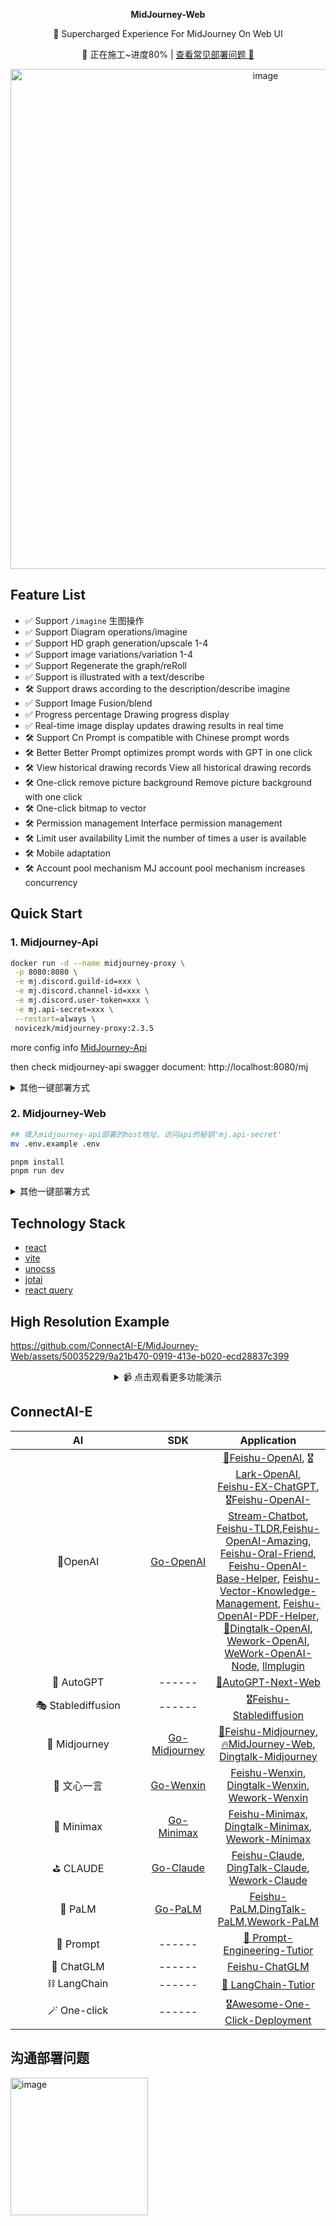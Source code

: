 <p align='center'>
 <strong>MidJourney-Web</strong>
<br>
</p>



<p align='center'>
 🍎 Supercharged Experience For  MidJourney On Web UI
<br>
</p>





<div align="center">
	
  🚧 正在施工~进度80% | [查看常见部署问题 🤞](https://github.com/ConnectAI-E/MidJourney-Web/wiki/%E5%B8%B8%E8%A7%81%E9%97%AE%E9%A2%98%E6%B1%87%E6%80%BB)
	
</div>

<div align="center">
	<a href='https://www.connectai-e.com' target="_blank" rel="noopener noreferrer">
	<img width="800" alt="image" src="https://github-production-user-asset-6210df.s3.amazonaws.com/50035229/246644404-d8b30cab-ebae-42dd-8306-4e9904a18b65.png">
	</a>
</div>

## Feature List

- ✅ Support `/imagine`  生图操作
- ✅ Support Diagram operations/imagine
- ✅ Support HD graph generation/upscale 1-4
- ✅ Support image variations/variation 1-4
- ✅ Support Regenerate the graph/reRoll
- ✅ Support is illustrated with a text/describe
- 🛠 Support draws according to the description/describe imagine
- ✅ Support Image Fusion/blend
- ✅ Progress percentage Drawing progress display
- ✅ Real-time image display updates drawing results in real time
- 🛠 Support Cn Prompt is compatible with Chinese prompt words
- 🛠 Better Better Prompt optimizes prompt words with GPT in one click
- 🛠 View historical drawing records View all historical drawing records
- 🛠 One-click remove picture background Remove picture background with one click
- 🛠 One-click bitmap to vector
- 🛠 Permission management Interface permission management
- 🛠 Limit user availability Limit the number of times a user is available
- 🛠 Mobile adaptation
- 🛠 Account pool mechanism MJ account pool mechanism increases concurrency

## Quick Start

### 1. Midjourney-Api
```bash
docker run -d --name midjourney-proxy \
 -p 8080:8080 \
 -e mj.discord.guild-id=xxx \
 -e mj.discord.channel-id=xxx \
 -e mj.discord.user-token=xxx \
 -e mj.api-secret=xxx \
 --restart=always \
 novicezk/midjourney-proxy:2.3.5
```
more config info [MidJourney-Api](https://github.com/novicezk/midjourney-proxy/blob/main/docs/discord-params.md)

then check midjourney-api swagger document: http://localhost:8080/mj

<details>
    <summary>其他一键部署方式</summary>

<h3>Railway</h3>

Railway是一个提供弹性部署方案的平台，为MidJourney的调用提供了方便的海外服务。
	
参考：[midjourney-proxy - Railway 部署教程](https://github.com/novicezk/midjourney-proxy/blob/main/docs/railway-start.md)

<h3>Zeabur</h3>

Zeabur 服务器运行在国外，但是其生成的域名 *.zeabur.app 没有被污染,国内可直接访问

[![Deploy on Zeabur](https://zeabur.com/button.svg)](https://dash.zeabur.com/templates/B04F4M)


参考：[midjourney-proxy - Zeabur 部署教程](https://github.com/novicezk/midjourney-proxy/blob/main/docs/zeabur-start.md)
</details>


### 2. Midjourney-Web
```bash
## 填入midjourney-api部署的host地址、访问api的秘钥'mj.api-secret'
mv .env.example .env

pnpm install
pnpm run dev
```

<details>
    <summary>其他一键部署方式</summary>

<h3>Vercel</h3>

[![Deploy with Vercel](https://vercel.com/button)](https://vercel.com/new/clone?repository-url=https://github.com/ConnectAI-E/MidJourney-Web&env=VITE_MIDJOURNEY_PROXY_URL&env=VITE_MIDJOURNEY_PROXY_API_SECRET&project-name=midjourney-web&repository-name=Midjourney-Web)
</details>


## Technology Stack
- [react](https://react.dev/)
- [vite](https://vitejs.dev/)
- [unocss](https://github.com/unocss/unocss)
- [jotai](https://jotai.org/)
- [react query](https://tanstack.com/query/v3/)

## High Resolution Example

https://github.com/ConnectAI-E/MidJourney-Web/assets/50035229/9a21b470-0919-413e-b020-ecd28837c399

<details align='center'>
    <summary> 📹 点击观看更多功能演示</summary>
    <br>
	<video src="https://github.com/ConnectAI-E/MidJourney-Web/assets/50035229/6ad2ffef-0f1a-43b4-a774-8d336511e072" controls ></video>
	<video src="https://github.com/ConnectAI-E/MidJourney-Web/raw/main/assets/50035229/7092a777-d394-445b-9332-3f4d9717c138" controls ></video>
	<video src="https://user-images.githubusercontent.com/50035229/248157796-95e6697c-5f3f-469e-8d36-2ec93d88f1c5.mp4" controls ></video>
<video src="https://github.com/ConnectAI-E/MidJourney-Web/assets/50035229/e03e3e71-e81d-4efa-ac95-bda9c703ddd7.mp4" controls ></video>




</details>

##  ConnectAI-E

| <div style="width:200px">AI</div> |             <img width=120> SDK <img width=120>              |                         Application                          |
| :-------------------------------: | :----------------------------------------------------------: | :----------------------------------------------------------: |
|              🎒OpenAI              |    [Go-OpenAI](https://github.com/ConnectAI-E/Go-OpenAI)     | [🏅Feishu-OpenAI](https://github.com/ConnectAI-E/Feishu-OpenAI), [🎖Lark-OpenAI](https://github.com/ConnectAI-E/Lark-OpenAI), [Feishu-EX-ChatGPT](https://github.com/ConnectAI-E/Feishu-EX-ChatGPT), [🎖Feishu-OpenAI-Stream-Chatbot](https://github.com/ConnectAI-E/Feishu-OpenAI-Stream-Chatbot), [Feishu-TLDR](https://github.com/ConnectAI-E/Feishu-TLDR),[Feishu-OpenAI-Amazing](https://github.com/ConnectAI-E/Feishu-OpenAI-Amazing), [Feishu-Oral-Friend](https://github.com/ConnectAI-E/Feishu-Oral-Friend), [Feishu-OpenAI-Base-Helper](https://github.com/ConnectAI-E/Feishu-OpenAI-Base-Helper), [Feishu-Vector-Knowledge-Management](https://github.com/ConnectAI-E/Feishu-Vector-Knowledge-Management), [Feishu-OpenAI-PDF-Helper](https://github.com/ConnectAI-E/Feishu-OpenAI-PDF-Helper), [🏅Dingtalk-OpenAI](https://github.com/ConnectAI-E/Dingtalk-OpenAI), [Wework-OpenAI](https://github.com/ConnectAI-E/Wework-OpenAI), [WeWork-OpenAI-Node](https://github.com/ConnectAI-E/WeWork-OpenAI-Node), [llmplugin](https://github.com/ConnectAI-E/llmplugin) |
|             🤖 AutoGPT             |                            ------                            | [🏅AutoGPT-Next-Web](https://github.com/ConnectAI-E/AutoGPT-Next-Web) |
|         🎭 Stablediffusion         |                            ------                            | [🎖Feishu-Stablediffusion](https://github.com/ConnectAI-E/Feishu-Stablediffusion) |
|           🍎 Midjourney            | [Go-Midjourney](https://github.com/ConnectAI-E/Go-Midjourney) | [🏅Feishu-Midjourney](https://github.com/ConnectAI-E/Feishu-Midjourney), [🔥MidJourney-Web](https://github.com/ConnectAI-E/MidJourney-Web), [Dingtalk-Midjourney](https://github.com/ConnectAI-E/Dingtalk-Midjourney) |
|            🍍 文心一言             |    [Go-Wenxin](https://github.com/ConnectAI-E/Go-Wenxin)     | [Feishu-Wenxin](https://github.com/ConnectAI-E/Feishu-Wenxin), [Dingtalk-Wenxin](https://github.com/ConnectAI-E/Dingtalk-Wenxin), [Wework-Wenxin](https://github.com/ConnectAI-E/Wework-Wenxin) |
|             💸 Minimax             |   [Go-Minimax](https://github.com/ConnectAI-E/Go-Minimax)    | [Feishu-Minimax](https://github.com/ConnectAI-E/Feishu-Minimax), [Dingtalk-Minimax](https://github.com/ConnectAI-E/Dingtalk-Minimax), [Wework-Minimax](https://github.com/ConnectAI-E/Wework-Minimax) |
|             ⛳️ CLAUDE              |    [Go-Claude](https://github.com/ConnectAI-E/Go-Claude)     | [Feishu-Claude](https://github.com/ConnectAI-E/Feishu-Claude), [DingTalk-Claude](https://github.com/ConnectAI-E/DingTalk-Claude), [Wework-Claude](https://github.com/ConnectAI-E/Wework-Claude) |
|              🥁 PaLM               |      [Go-PaLM](https://github.com/ConnectAI-E/go-PaLM)       | [Feishu-PaLM](https://github.com/ConnectAI-E/Feishu-PaLM),[DingTalk-PaLM](https://github.com/ConnectAI-E/DingTalk-PaLM),[Wework-PaLM](https://github.com/ConnectAI-E/Wework-PaLM) |
|             🎡 Prompt              |                            ------                            | [📖 Prompt-Engineering-Tutior](https://github.com/ConnectAI-E/Prompt-Engineering-Tutior) |
|             🍋 ChatGLM             |                            ------                            | [Feishu-ChatGLM](https://github.com/ConnectAI-E/Feishu-ChatGLM) |
|            ⛓ LangChain            |                            ------                            | [📖 LangChain-Tutior](https://github.com/ConnectAI-E/LangChain-Tutior) |
|            🪄 One-click            |                            ------                            | [🎖Awesome-One-Click-Deployment](https://github.com/ConnectAI-E/Awesome-One-Click-Deployment) |


## 沟通部署问题

<img width="220" alt="image" src="https://github.com/ConnectAI-E/MidJourney-Web/assets/50035229/f19d3d79-55c4-451a-9691-d90769c43cb4">




